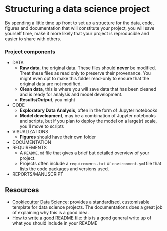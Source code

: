 # Structuring a data science project
By spending a little time up front to set up a structure for the data, code, figures and documentation that will constitute your project, you will save yourself time, make it more likely that your project is reproducible and easier to share with others.

### Project components
* DATA
	* **Raw data**, the original data. These files should **never** be modified. Treat these files as read only to preserve their provenance. You might even opt to make this folder read-only to ensure that the original data are not modified.
	* **Clean data**, this is where you will save data that has been cleaned and is ready for analysis and model development.
	* **Results/Output**, you might 
* CODE
	* **Exploratory Data Analysis**, often in the form of Jupyter notebooks
	* **Model development**, may be a combination of Jupyter notebooks and scripts, but if you plan to deploy the model on a large(r) scale, you'll move to scripts
* VISUALIZATIONS
	*  **Figures** should have their own folder
* DOCUMENTATION
* REQUIREMENTS
	* A `README.md` file that gives a brief but detailed overview of your project.
	* 	Projects often include a `requirements.txt` or `environment.yml`file that lists the code packages and versions used.   
* REPORTS/MANUSCRIPT

## Resources
* [Cookiecutter Data Science](https://drivendata.github.io/cookiecutter-data-science/#cookiecutter-data-science): provides a standardised, customisable template for data science projects. The documentations does a great job of explaining why this is a good idea.
* [How to write a good README file](https://www.freecodecamp.org/news/how-to-write-a-good-readme-file/): this is a good general write up of what you should include in your README
